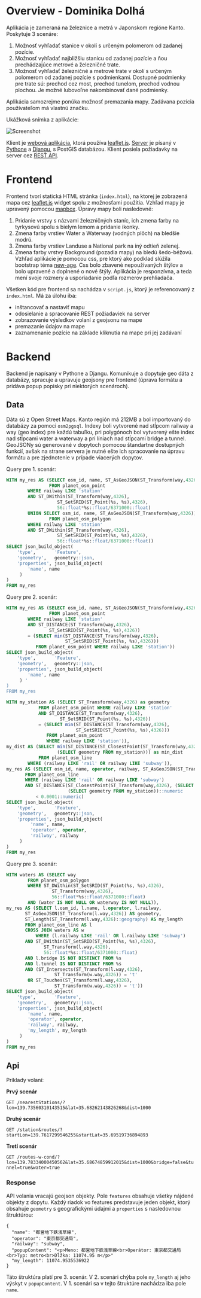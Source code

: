 # Overview - Dominika Dolhá

Aplikácia je zameraná na železnice a metrá v Japonskom regióne Kanto. Poskytuje 3 scenáre:
1. Možnosť vyhľadať stanice v okolí s určeným polomerom od zadanej pozície.
2. Možnosť vyhľadať najbližšiu stanicu od zadanej pozície a ňou prechádzajúce metrové a železničné trate.
3. Možnosť vyhľadať železničné a metrové trate v okolí s určeným polomerom od zadanej pozície s podmienkami. Dostupné podmienky pre trate sú: prechod cez most, prechod tunelom, prechod vodnou plochou. Je možné lubovoľne nakombinovať dané podmienky.

Aplikácia samozrejme ponúka možnosť premazania mapy. Zadávana pozícia používateľom má vlastnú značku.

Ukážková snímka z aplikácie:

![Screenshot](screenshot.png)

Klient je [webová aplikácia](#frontend), ktorá používa [leaflet.js](http://leafletjs.com/). [Server](#backend) je písaný v [Pythone](https://www.python.org/) a [Djangu](https://www.djangoproject.com/), s PostGIS databázou. Klient posiela požiadavky na server cez [REST API](#api).

# Frontend

Frontend tvorí statická HTML stránka (`index.html`), na ktorej je zobrazená mapa cez [leaflet.js](http://leafletjs.com/) widget spolu z možnosťami použitia. Vzhľad mapy je upravený pomocou [mapbox](http://mapbox.com). Úpravy mapy boli nasledovné:
1. Pridanie vrstvy s názvami železničných staníc, ich zmena farby na tyrkysovú spolu s bielym lemom a pridanie ikonky.
2. Zmena farby vrstiev Water a Waterway (vodných plôch) na bledšie modrú.
3. Zmena farby vrstiev Landuse a National park na iný odtieň zelenej.
4. Zmena farby vrstvy Background (pozadia mapy) na bledú šedo-béžovú.
Vzhľad aplikácie je pomocou css, pre ktorý ako podklad slúžila bootstrap téma [new-age](https://startbootstrap.com/template-overviews/new-age/). Css bolo zbavené nepoužívaných štýlov a bolo upravené a doplnené o nové štýly. Aplikácia je responzívna, a teda mení svoje rozmery a usporiadanie podľa rozmerov prehliadača.

Všetken kód pre frontend sa nachádza v `script.js`, ktorý je referencovaný z `index.html`. Má za úlohu iba:
- inštancovať a nastaviť mapu
- odosielanie a spracovanie REST požiadaviek na server
- zobrazovanie výsledkov volaní z geojsonu na mape
- premazanie údajov na mape
- zaznamenanie pozície na základe kliknutia na mape pri jej zadávaní

# Backend

Backend je napísaný v Pythone a Djangu. Komunikuje a dopytuje geo dáta z databázy, spracuje a upravuje geojsony pre frontend (úprava formátu a pridáva popup popisky pri niektorých scenároch).

## Data

Dáta sú z Open Street Maps. Kanto región má 212MB a bol importovaný do databázy za pomoci `osm2pgsql`. Indexy boli vytvorené nad stĺpcom railway a way (geo index) pre každú tabuľku, pri polygónoch bol vytvorený ešte index nad stĺpcami water a waterway a pri líniach nad stĺpcami bridge a tunnel. GeoJSONy sú generované v dopytoch pomocou štandartne dostupných funkcií, avšak na strane servera je nutné ešte ich spracovanie na úpravu formátu a pre zjednotenie v prípade viacerých dopytov.

Query pre 1. scenár:
```sql
WITH my_res AS (SELECT osm_id, name, ST_AsGeoJSON(ST_Transform(way,4326)) AS geometry 
                FROM planet_osm_point 
		WHERE railway LIKE 'station' 
		AND ST_DWithin(ST_Transform(way,4326), 
			       ST_SetSRID(ST_Point(%s, %s),4326), 
			       56::float*%s::float/6371000::float) 
		UNION SELECT osm_id, name, ST_AsGeoJSON(ST_Transform(way,4326)) AS geometry 
                FROM planet_osm_polygon 
		WHERE railway LIKE 'station' 
		AND ST_DWithin(ST_Transform(way,4326), 
			       ST_SetSRID(ST_Point(%s, %s),4326), 
			       56::float*%s::float/6371000::float)) 
SELECT json_build_object( 
    'type',       'Feature', 
    'geometry',   geometry::json, 
    'properties', json_build_object( 
        'name', name 
     ) 
) 
FROM my_res
```

Query pre 2. scenár:
```sql
WITH my_res AS (SELECT osm_id, name, ST_AsGeoJSON(ST_Transform(way,4326)) AS geometry 
                FROM planet_osm_point 
		WHERE railway LIKE 'station' 
		AND ST_DISTANCE(ST_Transform(way,4326), 
				ST_SetSRID(ST_Point(%s, %s),4326)) 
		= (SELECT min(ST_DISTANCE(ST_Transform(way,4326), 
					  ST_SetSRID(ST_Point(%s, %s),4326))) 
		   FROM planet_osm_point WHERE railway LIKE 'station')) 
SELECT json_build_object( 
    'type',       'Feature', 
    'geometry',   geometry::json, 
    'properties', json_build_object( 
        'name', name 
     ) '
) 
FROM my_res
```
```sql
WITH my_station AS (SELECT ST_Transform(way,4326) as geometry 
		    FROM planet_osm_point WHERE railway LIKE 'station' 
		    AND ST_DISTANCE(ST_Transform(way,4326), 
				    ST_SetSRID(ST_Point(%s, %s),4326)) 
			= (SELECT min(ST_DISTANCE(ST_Transform(way,4326), 
						  ST_SetSRID(ST_Point(%s, %s),4326))) 
			   FROM planet_osm_point 
			   WHERE railway LIKE 'station')), 
my_dist AS (SELECT min(ST_DISTANCE(ST_ClosestPoint(ST_Transform(way,4326),(SELECT geometry FROM my_station)), 
				   (SELECT geometry FROM my_station))) as min_dist 
            FROM planet_osm_line 
	    WHERE (railway LIKE 'rail' OR railway LIKE 'subway')), 
my_res AS (SELECT osm_id, name, operator, railway, ST_AsGeoJSON(ST_Transform(way,4326)) AS geometry 
	   FROM planet_osm_line 
	   WHERE (railway LIKE 'rail' OR railway LIKE 'subway') 
	   AND ST_DISTANCE(ST_ClosestPoint(ST_Transform(way,4326), (SELECT geometry FROM my_station)), 
					   (SELECT geometry FROM my_station))::numeric 
	       < 0.0001::numeric) 
SELECT json_build_object( 
    'type',       'Feature', 
    'geometry',   geometry::json, 
    'properties', json_build_object( 
         'name', name, 
		 'operator', operator, 
		 'railway', railway 
     ) 
) 
FROM my_res
```

Query pre 3. scenár:
```sql
WITH waters AS (SELECT way 
		FROM planet_osm_polygon 
		WHERE ST_DWithin(ST_SetSRID(ST_Point(%s, %s),4326), 
				 ST_Transform(way,4326), 
				 56::float*%s::float/6371000::float) 
		AND (water IS NOT NULL OR waterway IS NOT NULL)), 
my_res AS (SELECT l.osm_id, l.name, l.operator, l.railway, 
	   ST_AsGeoJSON(ST_Transform(l.way,4326)) AS geometry, 
	   ST_Length(ST_Transform(l.way,4326)::geography) AS my_length 
	   FROM planet_osm_line AS l 
	   CROSS JOIN waters AS w 
           WHERE (l.railway LIKE 'rail' OR l.railway LIKE 'subway') 
	   AND ST_DWithin(ST_SetSRID(ST_Point(%s, %s),4326), 
			  ST_Transform(l.way,4326), 
			  56::float*%s::float/6371000::float) 
	   AND l.bridge IS NOT DISTINCT FROM %s 
	   AND l.tunnel IS NOT DISTINCT FROM %s 
	   AND (ST_Intersects(ST_Transform(l.way,4326), 
			      ST_Transform(w.way,4326)) = 't' 
		OR ST_Touches(ST_Transform(l.way,4326), 
			      ST_Transform(w.way,4326)) = 't')) 
SELECT json_build_object( 
    'type',       'Feature', 
    'geometry',   geometry::json, 
    'properties', json_build_object( 
        'name', name, 
        'operator', operator, 
		'railway', railway, 
		'my_length', my_length 
     )
) 
FROM my_res
```

## Api

Príklady volaní:

**Prvý scenár**

`GET /nearestStations/?lon=139.73560310143515&lat=35.68262143826268&dist=1000`

**Druhý scenár**

`GET /station&routes/?startLon=139.7617299546255&startLat=35.69519736894893`

**Tretí scenár**

`GET /routes-w-cond/?lon=139.78334000450562&lat=35.68674859912015&dist=1000&bridge=false&tunnel=true&water=true`

### Response

API volania vracajú geojson objekty. Pole `features` obsahuje všetky nájdené objekty z dopytu. Každý riadok vo features predstavuje jeden objekt, ktorý obsahuje `geometry` s geografickými údajmi a `properties` s nasledovnou štruktúrou:
```
{
  "name": "都営地下鉄浅草線",
  "operator": "東京都交通局", 
  "railway": "subway",
  "popupContent": "<p>Meno: 都営地下鉄浅草線<br>Operátor: 東京都交通局<br>Typ: metro<br>Dĺžka: 11074.95 m</p>"
  "my_length": 11074.9535536922
}
```
Táto štruktúra platí pre 3. scenár. V 2. scenári chýba pole `my_length` aj jeho výskyt v `popupContent`. V 1. scenári sa v tejto štruktúre nachádza iba pole `name`.
